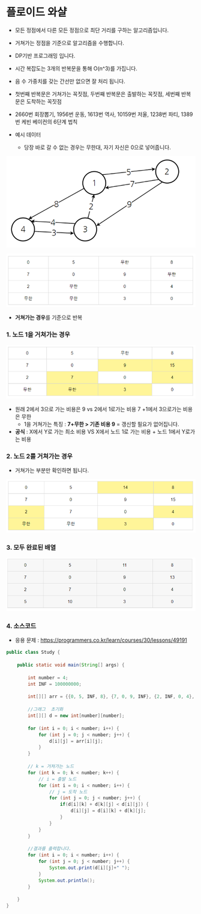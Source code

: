 # 플로이드 와샬

- 모든 정점에서 다른 모든 정점으로 최단 거리를 구하는 알고리즘입니다.
- 거쳐가는 정점을 기준으로 알고리즘을 수행합니다.
- DP기반 프로그래밍 입니다.
- 시간 복잡도는 3개의 반복문을 통해 O(n^3)를 가집니다.
- 음 수 가중치를 갖는 간선만 없으면 잘 처리 됩니다.
- 첫번째 반복문은 거쳐가는 꼭짓점, 두번째 반복문은 출발하는 꼭짓점, 세번째 반복문은 도착하는 꼭짓점
- 2660번 회장뽑기, 1956번 운동, 1613번 역사, 10159번 저울, 1238번 파티, 1389번 케빈 베이컨의 6단계 법칙



- 예시 데이터
  - 당장 바로 갈 수 없는 경우는 무한대, 자기 자신은 0으로 넣어줍니다.

![](./img/1.png)

![](./img/2.png)

- **거쳐가는 경우**를 기준으로 반복



### 1. 노드 1을 거쳐가는 경우

![](./img/3.png)

- 원래 2에서 3으로 가는 비용은 9 vs 2에서 1로가는 비용 7 +1에서 3으로가는 비용은 무한
  - 1을 거쳐가는 특징 : **7+무한 > 기존 비용 9** = 갱신할 필요가 없어집니다.
- **공식** : X에서 Y로 가는 최소 비용 VS X에서 노드 1로 가는 비용 + 노드 1에서 Y로가는 비용



### 2. 노드 2를 거쳐가는 경우

- 거쳐가는 부분만 확인하면 됩니다.

![](./img/4.png)



### 3. 모두 완료된 배열

![](./img/5.png)



### 4. 소스코드

- 응용 문제 : https://programmers.co.kr/learn/courses/30/lessons/49191

```java
public class Study {
	
	public static void main(String[] args) {
		
		int number = 4;
		int INF = 100000000;
		 
		int[][] arr = {{0, 5, INF, 8}, {7, 0, 9, INF}, {2, INF, 0, 4}, {INF, INF, 3, 0}};
		
		//그래그  초기화
		int[][] d = new int[number][number];
		
		for (int i = 0; i < number; i++) {
			for (int j = 0; j < number; j++) {
				d[i][j] = arr[i][j];
			}
		}
		
		// k = 거쳐가는 노드
		for (int k = 0; k < number; k++) {
			// i = 출발 노드
			for (int i = 0; i < number; i++) {
				// j = 도착 노드
				for (int j = 0; j < number; j++) {
					if(d[i][k] + d[k][j] < d[i][j]) {
						d[i][j] = d[i][k] + d[k][j];
					}
				}
			}
		}
		
		//결과를 출력합니다.
		for (int i = 0; i < number; i++) {
			for (int j = 0; j < number; j++) {
				System.out.print(d[i][j]+" ");
			}
			System.out.println();
		}
				
	}
}
```

